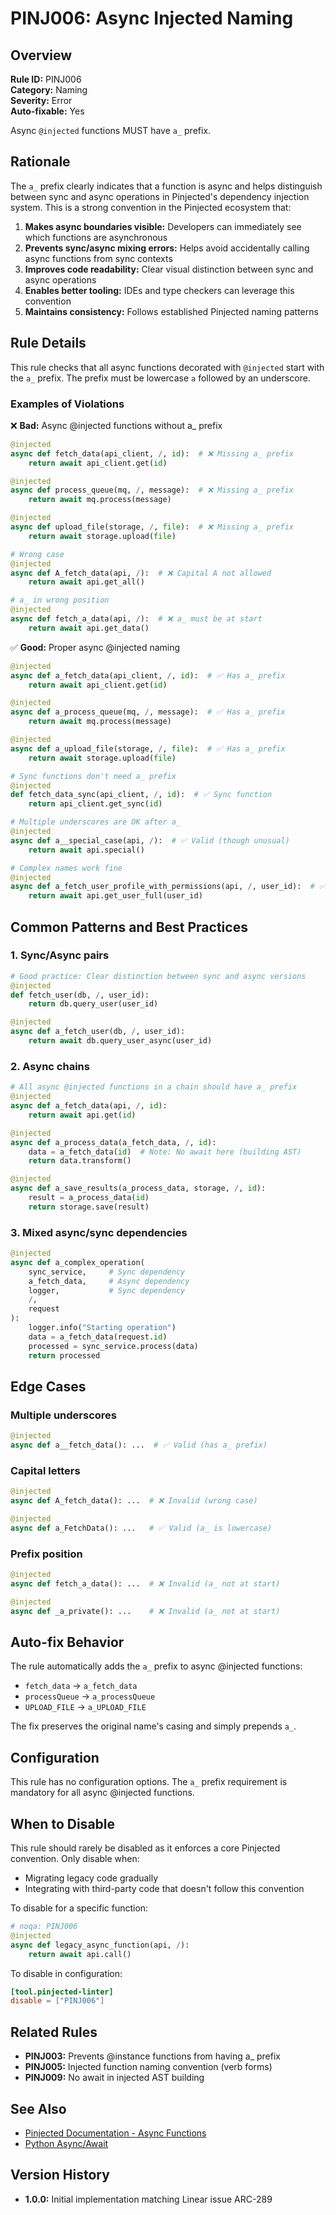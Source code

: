 # PINJ006: Async Injected Naming

## Overview

**Rule ID:** PINJ006  
**Category:** Naming  
**Severity:** Error  
**Auto-fixable:** Yes

Async `@injected` functions MUST have `a_` prefix.

## Rationale

The `a_` prefix clearly indicates that a function is async and helps distinguish between sync and async operations in Pinjected's dependency injection system. This is a strong convention in the Pinjected ecosystem that:

1. **Makes async boundaries visible:** Developers can immediately see which functions are asynchronous
2. **Prevents sync/async mixing errors:** Helps avoid accidentally calling async functions from sync contexts
3. **Improves code readability:** Clear visual distinction between sync and async operations
4. **Enables better tooling:** IDEs and type checkers can leverage this convention
5. **Maintains consistency:** Follows established Pinjected naming patterns

## Rule Details

This rule checks that all async functions decorated with `@injected` start with the `a_` prefix. The prefix must be lowercase `a` followed by an underscore.

### Examples of Violations

❌ **Bad:** Async @injected functions without a_ prefix
```python
@injected
async def fetch_data(api_client, /, id):  # ❌ Missing a_ prefix
    return await api_client.get(id)

@injected
async def process_queue(mq, /, message):  # ❌ Missing a_ prefix
    return await mq.process(message)

@injected
async def upload_file(storage, /, file):  # ❌ Missing a_ prefix
    return await storage.upload(file)

# Wrong case
@injected
async def A_fetch_data(api, /):  # ❌ Capital A not allowed
    return await api.get_all()

# a_ in wrong position
@injected
async def fetch_a_data(api, /):  # ❌ a_ must be at start
    return await api.get_data()
```

✅ **Good:** Proper async @injected naming
```python
@injected
async def a_fetch_data(api_client, /, id):  # ✅ Has a_ prefix
    return await api_client.get(id)

@injected
async def a_process_queue(mq, /, message):  # ✅ Has a_ prefix
    return await mq.process(message)

@injected
async def a_upload_file(storage, /, file):  # ✅ Has a_ prefix
    return await storage.upload(file)

# Sync functions don't need a_ prefix
@injected
def fetch_data_sync(api_client, /, id):  # ✅ Sync function
    return api_client.get_sync(id)

# Multiple underscores are OK after a_
@injected
async def a__special_case(api, /):  # ✅ Valid (though unusual)
    return await api.special()

# Complex names work fine
@injected
async def a_fetch_user_profile_with_permissions(api, /, user_id):  # ✅
    return await api.get_user_full(user_id)
```

## Common Patterns and Best Practices

### 1. Sync/Async pairs
```python
# Good practice: Clear distinction between sync and async versions
@injected
def fetch_user(db, /, user_id):
    return db.query_user(user_id)

@injected
async def a_fetch_user(db, /, user_id):
    return await db.query_user_async(user_id)
```

### 2. Async chains
```python
# All async @injected functions in a chain should have a_ prefix
@injected
async def a_fetch_data(api, /, id):
    return await api.get(id)

@injected
async def a_process_data(a_fetch_data, /, id):
    data = a_fetch_data(id)  # Note: No await here (building AST)
    return data.transform()

@injected
async def a_save_results(a_process_data, storage, /, id):
    result = a_process_data(id)
    return storage.save(result)
```

### 3. Mixed async/sync dependencies
```python
@injected
async def a_complex_operation(
    sync_service,     # Sync dependency
    a_fetch_data,     # Async dependency  
    logger,           # Sync dependency
    /,
    request
):
    logger.info("Starting operation")
    data = a_fetch_data(request.id)
    processed = sync_service.process(data)
    return processed
```

## Edge Cases

### Multiple underscores
```python
@injected
async def a__fetch_data(): ...  # ✅ Valid (has a_ prefix)
```

### Capital letters
```python
@injected
async def A_fetch_data(): ...  # ❌ Invalid (wrong case)

@injected
async def a_FetchData(): ...   # ✅ Valid (a_ is lowercase)
```

### Prefix position
```python
@injected
async def fetch_a_data(): ...  # ❌ Invalid (a_ not at start)

@injected
async def _a_private(): ...    # ❌ Invalid (a_ not at start)
```

## Auto-fix Behavior

The rule automatically adds the `a_` prefix to async @injected functions:

- `fetch_data` → `a_fetch_data`
- `processQueue` → `a_processQueue`
- `UPLOAD_FILE` → `a_UPLOAD_FILE`

The fix preserves the original name's casing and simply prepends `a_`.

## Configuration

This rule has no configuration options. The `a_` prefix requirement is mandatory for all async @injected functions.

## When to Disable

This rule should rarely be disabled as it enforces a core Pinjected convention. Only disable when:
- Migrating legacy code gradually
- Integrating with third-party code that doesn't follow this convention

To disable for a specific function:
```python
# noqa: PINJ006
@injected
async def legacy_async_function(api, /):
    return await api.call()
```

To disable in configuration:
```toml
[tool.pinjected-linter]
disable = ["PINJ006"]
```

## Related Rules

- **PINJ003:** Prevents @instance functions from having a_ prefix
- **PINJ005:** Injected function naming convention (verb forms)
- **PINJ009:** No await in injected AST building

## See Also

- [Pinjected Documentation - Async Functions](https://pinjected.readthedocs.io/async)
- [Python Async/Await](https://docs.python.org/3/library/asyncio-task.html)

## Version History

- **1.0.0:** Initial implementation matching Linear issue ARC-289